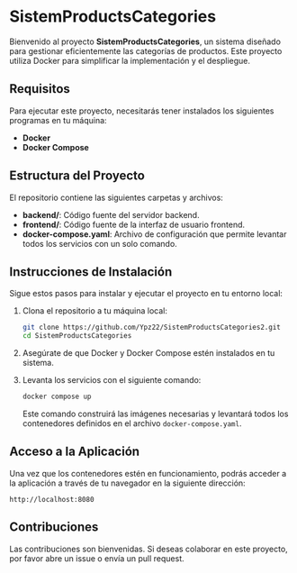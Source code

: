 # SistemProductsCategories

Bienvenido al proyecto **SistemProductsCategories**, un sistema diseñado para gestionar eficientemente las categorías de productos. Este proyecto utiliza Docker para simplificar la implementación y el despliegue.

## Requisitos

Para ejecutar este proyecto, necesitarás tener instalados los siguientes programas en tu máquina:

- **Docker**
- **Docker Compose**

## Estructura del Proyecto

El repositorio contiene las siguientes carpetas y archivos:

- **backend/**: Código fuente del servidor backend.
- **frontend/**: Código fuente de la interfaz de usuario frontend.
- **docker-compose.yaml**: Archivo de configuración que permite levantar todos los servicios con un solo comando.

## Instrucciones de Instalación

Sigue estos pasos para instalar y ejecutar el proyecto en tu entorno local:

1. Clona el repositorio a tu máquina local:

   ```bash
   git clone https://github.com/Ypz22/SistemProductsCategories2.git
   cd SistemProductsCategories
   ```

2. Asegúrate de que Docker y Docker Compose estén instalados en tu sistema.

3. Levanta los servicios con el siguiente comando:

   ```bash
   docker compose up
   ```

   Este comando construirá las imágenes necesarias y levantará todos los contenedores definidos en el archivo `docker-compose.yaml`.

## Acceso a la Aplicación

Una vez que los contenedores estén en funcionamiento, podrás acceder a la aplicación a través de tu navegador en la siguiente dirección:

```
http://localhost:8080
```

## Contribuciones

Las contribuciones son bienvenidas. Si deseas colaborar en este proyecto, por favor abre un issue o envía un pull request.
